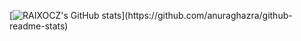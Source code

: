 [![RAIXOCZ's GitHub stats]([https://github-readme-stats.vercel.app/api?username=RAIXOCZ](https://github-readme-stats.vercel.app/api?username=RAIXOCZ&theme=tokyonight))](https://github.com/anuraghazra/github-readme-stats)
